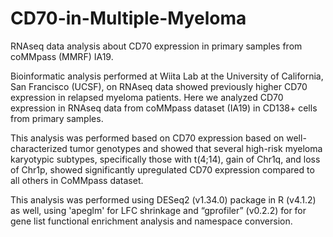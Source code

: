 # CD70-in-Multiple-Myeloma
RNAseq data analysis about CD70 expression in primary samples from coMMpass (MMRF) IA19.

Bioinformatic analysis performed at Wiita Lab at the University of California, San Francisco (UCSF), on RNAseq data showed previously higher CD70 expression in relapsed myeloma patients. Here we analyzed CD70 expression in RNAseq data from coMMpass dataset (IA19) in CD138+ cells from primary samples.

This analysis was performed based on CD70 expression based on well-characterized tumor genotypes and showed that several high-risk myeloma karyotypic subtypes, specifically those with t(4;14), gain of Chr1q, and loss of Chr1p, showed significantly upregulated CD70 expression compared to all others in CoMMpass dataset. 

This analysis was performed using DESeq2 (v1.34.0) package in R (v4.1.2) as well, using 'apeglm' for LFC shrinkage and “gprofiler” (v0.2.2) for for gene list functional enrichment analysis and namespace conversion. 
